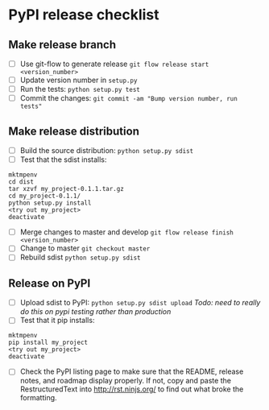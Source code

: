 # PyPI release checklist

## Make release branch

- [ ] Use git-flow to generate release `git flow release start <version_number>`
- [ ] Update version number in `setup.py`
- [ ] Run the tests: `python setup.py test`
- [ ] Commit the changes: `git commit -am "Bump version number, run tests"`

## Make release distribution

- [ ] Build the source distribution: `python setup.py sdist`
- [ ] Test that the sdist installs:
```
mktmpenv
cd dist
tar xzvf my_project-0.1.1.tar.gz
cd my_project-0.1.1/
python setup.py install
<try out my_project>
deactivate
```
- [ ] Merge changes to master and develop `git flow release finish <version_number>`
- [ ] Change to master `git checkout master`
- [ ] Rebuild sdist `python setup.py sdist`

## Release on PyPI

- [ ] Upload sdist to PyPI: `python setup.py sdist upload` _Todo: need to really do this on pypi testing rather than production_
- [ ] Test that it pip installs:
```
mktmpenv
pip install my_project
<try out my_project>
deactivate
```
- [ ] Check the PyPI listing page to make sure that the README, release notes, and roadmap display properly. If not, copy and paste the RestructuredText into http://rst.ninjs.org/ to find out what broke the formatting.
